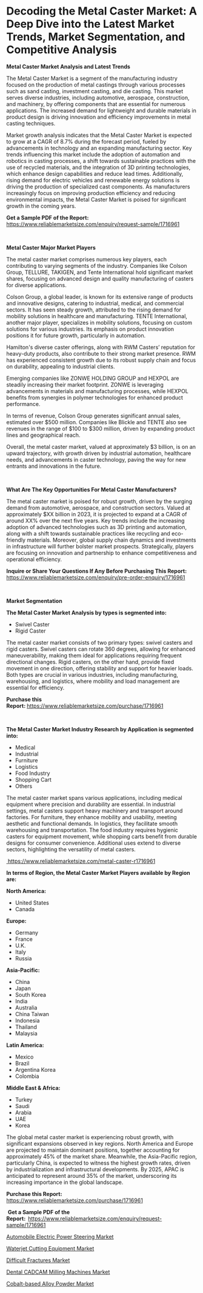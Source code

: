 <p><h1>Decoding the Metal Caster Market: A Deep Dive into the Latest Market Trends, Market Segmentation, and Competitive Analysis</h1></p><p><strong>Metal Caster Market Analysis and Latest Trends</strong></p>
<p><p>The Metal Caster Market is a segment of the manufacturing industry focused on the production of metal castings through various processes such as sand casting, investment casting, and die casting. This market serves diverse industries, including automotive, aerospace, construction, and machinery, by offering components that are essential for numerous applications. The increased demand for lightweight and durable materials in product design is driving innovation and efficiency improvements in metal casting techniques.</p><p>Market growth analysis indicates that the Metal Caster Market is expected to grow at a CAGR of 8.7% during the forecast period, fueled by advancements in technology and an expanding manufacturing sector. Key trends influencing this market include the adoption of automation and robotics in casting processes, a shift towards sustainable practices with the use of recycled materials, and the integration of 3D printing technologies, which enhance design capabilities and reduce lead times. Additionally, rising demand for electric vehicles and renewable energy solutions is driving the production of specialized cast components. As manufacturers increasingly focus on improving production efficiency and reducing environmental impacts, the Metal Caster Market is poised for significant growth in the coming years.</p></p>
<p><strong>Get a Sample PDF of the Report:&nbsp;</strong> <a href="https://www.reliablemarketsize.com/enquiry/request-sample/1716961?utm_campaign=1608&utm_medium=2&utm_source=Github&utm_content=ia&utm_term=13102024&utm_id=metal-caster">https://www.reliablemarketsize.com/enquiry/request-sample/1716961</a></p>
<p>&nbsp;</p>
<p><strong>Metal Caster Major Market Players</strong></p>
<p><p>The metal caster market comprises numerous key players, each contributing to varying segments of the industry. Companies like Colson Group, TELLURE, TAKIGEN, and Tente International hold significant market shares, focusing on advanced design and quality manufacturing of casters for diverse applications. </p><p>Colson Group, a global leader, is known for its extensive range of products and innovative designs, catering to industrial, medical, and commercial sectors. It has seen steady growth, attributed to the rising demand for mobility solutions in healthcare and manufacturing. TENTE International, another major player, specializes in mobility solutions, focusing on custom solutions for various industries. Its emphasis on product innovation positions it for future growth, particularly in automation.</p><p>Hamilton's diverse caster offerings, along with RWM Casters’ reputation for heavy-duty products, also contribute to their strong market presence. RWM has experienced consistent growth due to its robust supply chain and focus on durability, appealing to industrial clients.</p><p>Emerging companies like ZONWE HOLDING GROUP and HEXPOL are steadily increasing their market footprint. ZONWE is leveraging advancements in materials and manufacturing processes, while HEXPOL benefits from synergies in polymer technologies for enhanced product performance.</p><p>In terms of revenue, Colson Group generates significant annual sales, estimated over $500 million. Companies like Blickle and TENTE also see revenues in the range of $100 to $300 million, driven by expanding product lines and geographical reach.</p><p>Overall, the metal caster market, valued at approximately $3 billion, is on an upward trajectory, with growth driven by industrial automation, healthcare needs, and advancements in caster technology, paving the way for new entrants and innovations in the future.</p></p>
<p>&nbsp;</p>
<p><strong>What Are The Key Opportunities For Metal Caster Manufacturers?</strong></p>
<p><p>The metal caster market is poised for robust growth, driven by the surging demand from automotive, aerospace, and construction sectors. Valued at approximately $XX billion in 2023, it is projected to expand at a CAGR of around XX% over the next five years. Key trends include the increasing adoption of advanced technologies such as 3D printing and automation, along with a shift towards sustainable practices like recycling and eco-friendly materials. Moreover, global supply chain dynamics and investments in infrastructure will further bolster market prospects. Strategically, players are focusing on innovation and partnership to enhance competitiveness and operational efficiency.</p></p>
<p><strong>Inquire or Share Your Questions If Any Before Purchasing This Report:</strong> <a href="https://www.reliablemarketsize.com/enquiry/pre-order-enquiry/1716961?utm_campaign=1608&utm_medium=2&utm_source=Github&utm_content=ia&utm_term=13102024&utm_id=metal-caster">https://www.reliablemarketsize.com/enquiry/pre-order-enquiry/1716961</a></p>
<p>&nbsp;</p>
<p><strong>Market Segmentation</strong></p>
<p><strong>The Metal Caster Market Analysis by types is segmented into:</strong></p>
<p><ul><li>Swivel Caster</li><li>Rigid Caster</li></ul></p>
<p><p>The metal caster market consists of two primary types: swivel casters and rigid casters. Swivel casters can rotate 360 degrees, allowing for enhanced maneuverability, making them ideal for applications requiring frequent directional changes. Rigid casters, on the other hand, provide fixed movement in one direction, offering stability and support for heavier loads. Both types are crucial in various industries, including manufacturing, warehousing, and logistics, where mobility and load management are essential for efficiency.</p></p>
<p><strong>Purchase this Report:&nbsp;</strong><a href="https://www.reliablemarketsize.com/purchase/1716961?utm_campaign=1608&utm_medium=2&utm_source=Github&utm_content=ia&utm_term=13102024&utm_id=metal-caster">https://www.reliablemarketsize.com/purchase/1716961</a></p>
<p>&nbsp;</p>
<p><strong>The Metal Caster Market Industry Research by Application is segmented into:</strong></p>
<p><ul><li>Medical</li><li>Industrial</li><li>Furniture</li><li>Logistics</li><li>Food Industry</li><li>Shopping Cart</li><li>Others</li></ul></p>
<p><p>The metal caster market spans various applications, including medical equipment where precision and durability are essential. In industrial settings, metal casters support heavy machinery and transport around factories. For furniture, they enhance mobility and usability, meeting aesthetic and functional demands. In logistics, they facilitate smooth warehousing and transportation. The food industry requires hygienic casters for equipment movement, while shopping carts benefit from durable designs for consumer convenience. Additional uses extend to diverse sectors, highlighting the versatility of metal casters.</p></p>
<p><a href="https://www.reliablemarketsize.com/metal-caster-r1716961?utm_campaign=1608&utm_medium=2&utm_source=Github&utm_content=ia&utm_term=13102024&utm_id=metal-caster">&nbsp;https://www.reliablemarketsize.com/metal-caster-r1716961</a></p>
<p><strong>In terms of Region, the Metal Caster Market Players available by Region are:</strong></p>
<p>
    <p> <strong> North America: </strong>
        <ul>
            <li>United States</li>
            <li>Canada</li>
        </ul>
        </p> 
    <p> <strong> Europe: </strong>
        <ul>
            <li>Germany</li>
            <li>France</li>
            <li>U.K.</li>
            <li>Italy</li>
            <li>Russia</li>
        </ul>
        </p> 
    <p> <strong> Asia-Pacific: </strong>
        <ul>
            <li>China</li>
            <li>Japan</li>
            <li>South Korea</li>
            <li>India</li>
            <li>Australia</li>
            <li>China Taiwan</li>
            <li>Indonesia</li>
            <li>Thailand</li>
            <li>Malaysia</li>
        </ul>
        </p> 
    <p> <strong> Latin America: </strong>
        <ul>
            <li>Mexico</li>
            <li>Brazil</li>
            <li>Argentina Korea</li>
            <li>Colombia</li>
        </ul>
        </p> 
    <p> <strong> Middle East & Africa: </strong>
        <ul>
            <li>Turkey</li>
            <li>Saudi</li>
            <li>Arabia</li>
            <li>UAE</li>
            <li>Korea</li>
        </ul>
    </p>
    </p>
<p><p>The global metal caster market is experiencing robust growth, with significant expansions observed in key regions. North America and Europe are projected to maintain dominant positions, together accounting for approximately 45% of the market share. Meanwhile, the Asia-Pacific region, particularly China, is expected to witness the highest growth rates, driven by industrialization and infrastructural developments. By 2025, APAC is anticipated to represent around 35% of the market, underscoring its increasing importance in the global landscape.</p></p>
<p><strong>Purchase this Report: </strong><a href="https://www.reliablemarketsize.com/purchase/1716961?utm_campaign=1608&utm_medium=2&utm_source=Github&utm_content=ia&utm_term=13102024&utm_id=metal-caster">https://www.reliablemarketsize.com/purchase/1716961</a></p>
<p>&nbsp;<strong>Get a Sample PDF of the Report:&nbsp;&nbsp;</strong><a href="https://www.reliablemarketsize.com/enquiry/request-sample/1716961?utm_campaign=1608&utm_medium=2&utm_source=Github&utm_content=ia&utm_term=13102024&utm_id=metal-caster">https://www.reliablemarketsize.com/enquiry/request-sample/1716961</a></p>
<p><strong></strong></p>
<p><p><a href="https://www.linkedin.com/pulse/automobile-electric-power-steering-market-consolidation-g2ese?utm_campaign=1608&utm_medium=2&utm_source=Github&utm_content=ia&utm_term=13102024&utm_id=metal-caster">Automobile Electric Power Steering Market</a></p><p><a href="https://issuu.com/reportprime-2/docs/waterjet-cutting-equipment-market-s_52b909a365bdcd?utm_campaign=1608&utm_medium=2&utm_source=Github&utm_content=ia&utm_term=13102024&utm_id=metal-caster">Waterjet Cutting Equipment Market</a></p><p><a href="https://www.linkedin.com/pulse/global-difficult-fractures-market-pulse-trends-growth-s4muf?utm_campaign=1608&utm_medium=2&utm_source=Github&utm_content=ia&utm_term=13102024&utm_id=metal-caster">Difficult Fractures Market</a></p><p><a href="https://www.linkedin.com/pulse/insights-dental-cadcam-milling-machines-market-size-which-nmrme?utm_campaign=1608&utm_medium=2&utm_source=Github&utm_content=ia&utm_term=13102024&utm_id=metal-caster">Dental CADCAM Milling Machines Market</a></p><p><a href="https://www.linkedin.com/pulse/decoding-cobalt-based-alloy-powder-market-signals-growth-p9lye?utm_campaign=1608&utm_medium=2&utm_source=Github&utm_content=ia&utm_term=13102024&utm_id=metal-caster">Cobalt-based Alloy Powder Market</a></p></p>